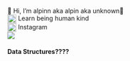 👋 Hi, I’m alpinn aka alpin aka unknown👋<br>
<a rel="nofollow"><img align="center" src="https://user-images.githubusercontent.com/91880482/162731456-be5f7fe8-8047-4f9b-9c0a-1c1f96c7173c.png" alt="" height="20" style="max-width: 100%;"></a> Learn being human kind<br>
<a href="http://instagram.com/finfin10_" rel="nofollow"><img align="center" src="https://github.com/mishmanners/MishManners/raw/master/socials/instagram.png" alt="" height="20" style="max-width: 100%;"></a> Instagram<br>
<a target="blank"><img align="center" src="https://user-images.githubusercontent.com/91880482/162707233-27e46ea0-2f48-40f3-b5aa-f5dd982445db.png"/></a>
<!---
alpinn/alpinn is a ✨ special ✨ repository because its `README.md` (this file) appears on your GitHub profile.
You can click the Preview link to take a look at your changes.
--->
<h4>Data Structures????</h4>


